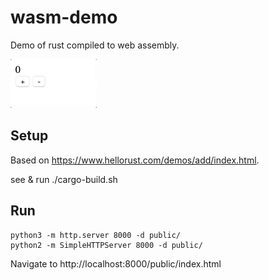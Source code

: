 # wasm-demo

Demo of rust compiled to web assembly.

![demo](demo.gif)

## Setup

Based on https://www.hellorust.com/demos/add/index.html.

see & run ./cargo-build.sh

## Run
    python3 -m http.server 8000 -d public/
    python2 -m SimpleHTTPServer 8000 -d public/

Navigate to http://localhost:8000/public/index.html
